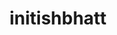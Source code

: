 ---
title: initishbhatt
github: https://github.com/initishbhatt
mode: dark
transition: 3s
archetype:
  - Little Bit of Everything
---